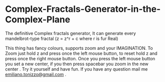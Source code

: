 # Complex-Fractals-Generator-in-the-Complex-Plane
The definitive Complex fractals generator, It can generate every mandelbrot-type fractal (z = z^r + c where r is fur Real)

This thing has fancy colours, supports zoom and your IMAGINATION. 
To Zoom just hold z and press once the left mouse button, to reset hold z and press once the right mouse button. Once you press
the left mouse button you set a new center, if you then press spacebar you zoom in the new center . Try it yourself and have fun.
If you have any question mail me emiliano.tonizzo@gmail.com .
